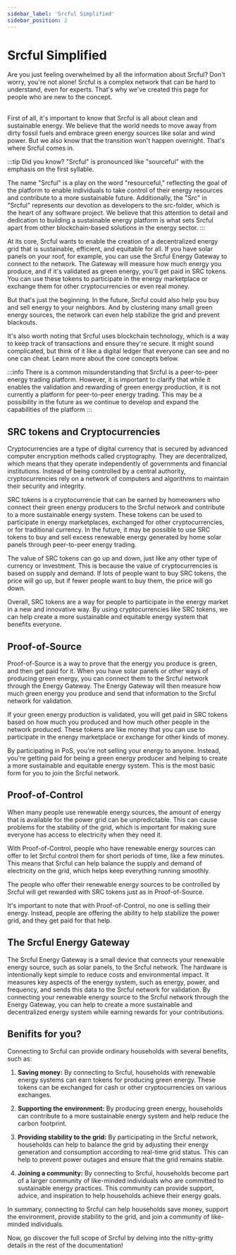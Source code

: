 ```yaml
---
sidebar_label: 'Srcful Simplified'
sidebar_position: 2
---
```


# Srcful Simplified


<div class="alert alert--primary" role="alert">
Are you just feeling overwhelmed by all the information about Srcful? Don't worry, you're not alone! Srcful is a complex network that can be hard to understand, even for experts. That's why we've created this page for people who are new to the concept.
</div><br />

First of all, it's important to know that Srcful is all about clean and sustainable energy. We believe that the world needs to move away from dirty fossil fuels and embrace green energy sources like solar and wind power. But we also know that the transition won't happen overnight. That's where Srcful comes in.

:::tip Did you know?
"Srcful" is pronounced like "sourceful" with the emphasis on the first syllable.

The name "Srcful" is a play on the word "resourceful," reflecting the goal of the platform to enable individuals to take control of their energy resources and contribute to a more sustainable future. Additionally, the "Src" in "Srcful" represents our devotion as developers to the src-folder, which is the heart of any software project. We believe that this attention to detail and dedication to building a sustainable energy platform is what sets Srcful apart from other blockchain-based solutions in the energy sector.
:::

At its core, Srcful wants to enable the creation of a decentralized energy grid that is sustainable, efficient, and equitable for all. If you have solar panels on your roof, for example, you can use the Srcful Energy Gateway to connect to the network. The Gateway will measure how much energy you produce, and if it's validated as green energy, you'll get paid in SRC tokens. You can use these tokens to participate in the energy marketplace or exchange them for other cryptocurrencies or even real money.

But that's just the beginning. In the future, Srcful could also help you buy and sell energy to your neighbors. And by clustering many small green energy sources, the network can even help stabilize the grid and prevent blackouts.

It's also worth noting that Srcful uses blockchain technology, which is a way to keep track of transactions and ensure they're secure. It might sound complicated, but think of it like a digital ledger that everyone can see and no one can cheat. Learn more about the core concepts below.

:::info
There is a common misunderstanding that Srcful is a peer-to-peer energy trading platform. However, it is important to clarify that while it enables the validation and rewarding of green energy production, it is not currently a platform for peer-to-peer energy trading. This may be a possibility in the future as we continue to develop and expand the capabilities of the platform
:::

## SRC tokens and Cryptocurrencies

Cryptocurrencies are a type of digital currency that is secured by advanced computer encryption methods called cryptography. They are decentralized, which means that they operate independently of governments and financial institutions. Instead of being controlled by a central authority, cryptocurrencies rely on a network of computers and algorithms to maintain their security and integrity.

SRC tokens is a cryptocurrencie that can be earned by homeowners who connect their green energy producers to the Srcful network and contribute to a more sustainable energy system. These tokens can be used to participate in energy marketplaces, exchanged for other cryptocurrencies, or for traditional currency. In the future, it may be possible to use SRC tokens to buy and sell excess renewable energy generated by home solar panels through peer-to-peer energy trading.

The value of SRC tokens can go up and down, just like any other type of currency or investment. This is because the value of cryptocurrencies is based on supply and demand. If lots of people want to buy SRC tokens, the price will go up, but if fewer people want to buy them, the price will go down.

Overall, SRC tokens are a way for people to participate in the energy market in a new and innovative way. By using cryptocurrencies like SRC tokens, we can help create a more sustainable and equitable energy system that benefits everyone.

## Proof-of-Source

Proof-of-Source is a way to prove that the energy you produce is green, and then get paid for it. When you have solar panels or other ways of producing green energy, you can connect them to the Srcful network through the Energy Gateway. The Energy Gateway will then measure how much green energy you produce and send that information to the Srcful network for validation.

If your green energy production is validated, you will get paid in SRC tokens based on how much you produced and how much other people in the network produced. These tokens are like money that you can use to participate in the energy marketplace or exchange for other kinds of money.

By participating in PoS, you're not selling your energy to anyone. Instead, you're getting paid for being a green energy producer and helping to create a more sustainable and equitable energy system. This is the most basic form for you to join the Srcful network.

## Proof-of-Control

When many people use renewable energy sources, the amount of energy that is available for the power grid can be unpredictable. This can cause problems for the stability of the grid, which is important for making sure everyone has access to electricity when they need it.

With Proof-of-Control, people who have renewable energy sources can offer to let Srcful control them for short periods of time, like a few minutes. This means that Srcful can help balance the supply and demand of electricity on the grid, which helps keep everything running smoothly.

The people who offer their renewable energy sources to be controlled by Srcful will get rewarded with SRC tokens just as in Proof-of-Source.

It's important to note that with Proof-of-Control, no one is selling their energy. Instead, people are offering the ability to help stabilize the power grid, and they get paid for that help.

## The Srcful Energy Gateway

The Srcful Energy Gateway is a small device that connects your renewable energy source, such as solar panels, to the Srcful network. The hardware is intentionally kept simple to reduce costs and environmental impact. It measures key aspects of the energy system, such as energy, power, and frequency, and sends this data to the Srcful network for validation. By connecting your renewable energy source to the Srcful network through the Energy Gateway, you can help to create a more sustainable and decentralized energy system while earning rewards for your contributions.

## Benifits for you?

Connecting to Srcful can provide ordinary households with several benefits, such as:

1. **Saving money:** By connecting to Srcful, households with renewable energy systems can earn tokens for producing green energy. These tokens can be exchanged for cash or other cryptocurrencies on various exchanges.

2. **Supporting the environment:** By producing green energy, households can contribute to a more sustainable energy system and help reduce the carbon footprint.

3. **Providing stability to the grid:** By participating in the Srcful network, households can help to balance the grid by adjusting their energy generation and consumption according to real-time grid status. This can help to prevent power outages and ensure that the grid remains stable.

4. **Joining a community:** By connecting to Srcful, households become part of a larger community of like-minded individuals who are committed to sustainable energy practices. This community can provide support, advice, and inspiration to help households achieve their energy goals.

In summary, connecting to Srcful can help households save money, support the environment, provide stability to the grid, and join a community of like-minded individuals.

<div class="alert alert--primary" role="alert">
Now, go discover the full scope of Srcful by delving into the nitty-gritty details in the rest of the documentation!
</div>